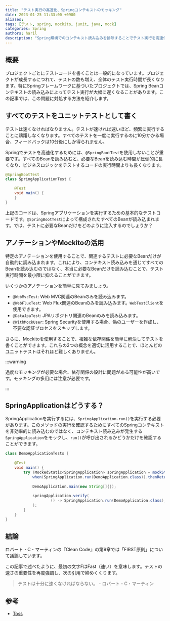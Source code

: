 ```yaml
---
title: "テスト実行の高速化、Springコンテキストのモッキング"
date: 2023-01-25 11:33:00 +0900
aliases: 
tags: [テスト, spring, mockito, junit, java, mock]
categories: Spring
authors: haril
description: "Spring環境でのコンテキスト読み込みを排除することでテスト実行を高速化する方法を共有します。"
---
```


## 概要

プロジェクトごとにテストコードを書くことは一般的になっています。プロジェクトが成長するにつれて、テストの数も増え、全体のテスト実行時間が長くなります。特にSpringフレームワークに基づいたプロジェクトでは、Spring Beanコンテキストの読み込みによってテスト実行が大幅に遅くなることがあります。この記事では、この問題に対処する方法を紹介します。

## すべてのテストをユニットテストとして書く

テストは速くなければなりません。テストが速ければ速いほど、頻繁に実行することに躊躇しなくなります。すべてのテストを一度に実行するのに10分かかる場合、フィードバックは10分後にしか得られません。

Springでテストを高速化するためには、`@SpringBootTest`を使用しないことが重要です。すべてのBeanを読み込むと、必要なBeanを読み込む時間が圧倒的に長くなり、ビジネスロジックをテストするコードの実行時間よりも長くなります。

```java
@SpringBootTest
class SpringApplicationTest {

    @Test
    void main() {
    }
}
```

上記のコードは、Springアプリケーションを実行するための基本的なテストコードです。`@SpringBootTest`によって構成されたすべてのBeanが読み込まれます。では、テストに必要なBeanだけをどのように注入するのでしょうか？

## アノテーションやMockitoの活用

特定のアノテーションを使用することで、関連するテストに必要なBeanだけが自動的に読み込まれます。これにより、コンテキスト読み込みを通じてすべてのBeanを読み込むのではなく、本当に必要なBeanだけを読み込むことで、テスト実行時間を最小限に抑えることができます。

いくつかのアノテーションを簡単に見てみましょう。

- `@WebMvcTest`: Web MVC関連のBeanのみを読み込みます。
- `@WebFluxTest`: Web Flux関連のBeanのみを読み込みます。`WebTestClient`を使用できます。
- `@DataJpaTest`: JPAリポジトリ関連のBeanのみを読み込みます。
- `@WithMockUser`: Spring Securityを使用する場合、偽のユーザーを作成し、不要な認証プロセスをスキップします。

さらに、Mockitoを使用することで、複雑な依存関係を簡単に解決してテストを書くことができます。これらの2つの概念を適切に活用することで、ほとんどのユニットテストはそれほど難しくありません。

:::warning

過度なモッキングが必要な場合、依存関係の設計に問題がある可能性が高いです。モッキングの多用には注意が必要です。

:::

## SpringApplicationはどうする？

SpringApplicationを実行するには、`SpringApplication.run()`を実行する必要があります。このメソッドの実行を確認するためにすべてのSpringコンテキストを非効率的に読み込むのではなく、コンテキスト読み込みが発生する`SpringApplication`をモックし、`run()`が呼び出されるかどうかだけを確認することができます。

```java
class DemoApplicationTests {  
  
    @Test  
    void main() {  
        try (MockedStatic<SpringApplication> springApplication = mockStatic(SpringApplication.class)) {  
            when(SpringApplication.run(DemoApplication.class)).thenReturn(null);  
  
            DemoApplication.main(new String[]{});  
  
            springApplication.verify(  
                    () -> SpringApplication.run(DemoApplication.class), only()  
            ); 
        }
    }
}
```

## 結論

ロバート・C・マーティンの『Clean Code』の第9章では「FIRST原則」について議論しています。

この記事で述べたように、最初の文字FはFast（速い）を意味します。テストの速さの重要性を再度強調し、次の引用で締めくくります。

> テストは十分に速くなければならない。 - ロバート・C・マーティン

## 参考

- [Toss](https://www.youtube.com/watch?v=jdlBu2vFv58)